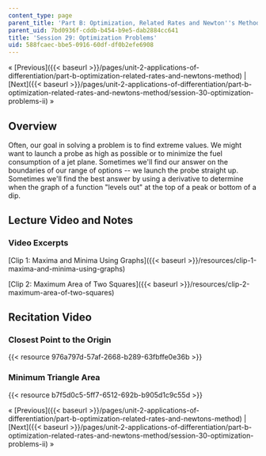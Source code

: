 ```yaml
---
content_type: page
parent_title: 'Part B: Optimization, Related Rates and Newton''s Method'
parent_uid: 7bd0936f-cddb-b454-b9e5-dab2884cc641
title: 'Session 29: Optimization Problems'
uid: 588fcaec-bbe5-0916-60df-df0b2efe6908
---
```


« [Previous]({{< baseurl >}}/pages/unit-2-applications-of-differentiation/part-b-optimization-related-rates-and-newtons-method) | [Next]({{< baseurl >}}/pages/unit-2-applications-of-differentiation/part-b-optimization-related-rates-and-newtons-method/session-30-optimization-problems-ii) »

Overview
--------

Often, our goal in solving a problem is to find extreme values. We might want to launch a probe as high as possible or to minimize the fuel consumption of a jet plane. Sometimes we'll find our answer on the boundaries of our range of options -- we launch the probe straight up. Sometimes we'll find the best answer by using a derivative to determine when the graph of a function "levels out" at the top of a peak or bottom of a dip.

Lecture Video and Notes
-----------------------

### Video Excerpts

[Clip 1: Maxima and Minima Using Graphs]({{< baseurl >}}/resources/clip-1-maxima-and-minima-using-graphs)

[Clip 2: Maximum Area of Two Squares]({{< baseurl >}}/resources/clip-2-maximum-area-of-two-squares)

Recitation Video
----------------

### Closest Point to the Origin

{{< resource 976a797d-57af-2668-b289-63fbffe0e36b >}}

### Minimum Triangle Area

{{< resource b7f5d0c5-5ff7-6512-692b-b905d1c9c55d >}}

« [Previous]({{< baseurl >}}/pages/unit-2-applications-of-differentiation/part-b-optimization-related-rates-and-newtons-method) | [Next]({{< baseurl >}}/pages/unit-2-applications-of-differentiation/part-b-optimization-related-rates-and-newtons-method/session-30-optimization-problems-ii) »